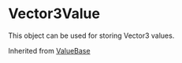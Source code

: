 # Vector3Value
This object can be used for storing Vector3 values.

Inherited from [ValueBase](../ValueBase)
